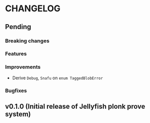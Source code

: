 # CHANGELOG

## Pending

### Breaking changes

### Features

### Improvements

- Derive `Debug`, `Snafu` on `enum TaggedBlobError`

### Bugfixes

## v0.1.0 (Initial release of Jellyfish plonk prove system)
